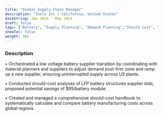 ```yaml
---
title: "Global Supply Chain Manager"
description: "Tesla Inc | California, United States"
dateString: Jan 2024 - May 2024
draft: false
tags: ["Battery", "Supply Planning", "Demand Planning","Should Cost", "Cost savings" , "Raw Materials", "Material Planning", "Supplier Management", "Negotiation" ]
showToc: false
weight: 302
--- 
```


### Description

• Orchestrated a low voltage battery supplier transition by coordinating with material planners and suppliers to adjust demand post-firm zone and ramp up a new supplier, ensuring uninterrupted supply across US plants.

• Conducted should-cost analyses of LFP battery structures supplier bids, proposed potential savings of $95/battery module.

• Created and managed a comprehensive should-cost handbook to systematically calculate and compare battery manufacturing 
costs across global regions.
